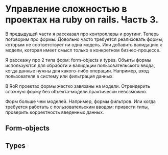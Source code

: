# Управление сложностью в проектах на ruby on rails. Часть 3.

В предыдущей части я рассказал про контроллеры и роутинг. Теперь поговорим про формы.
Довольно часто требуется реализовать формы, которым не соответствует ни одна модель. Или добавить валидацию к модели, которая имеет смысл только в конкретном бизнес-процессе. 

Я расскажу про 2 типа форм: form-objects и types.
Объкты формы используются для обработи и валидации пользовательского ввода, когда данные нужны для какого-либо операции. Например, вход пользователя в систему или фильтрация данных.


В RoR проектах формы жестко завязаны на модели. Отрендерить сложную форму без объекта-модели практически невозможно.

Форм больше чем моделей. Например, формы фильтров. Или когда требуется работать с пользовательским вводом: привести типы, проверить корректность введенных данных.


## Form-objects


## Types
